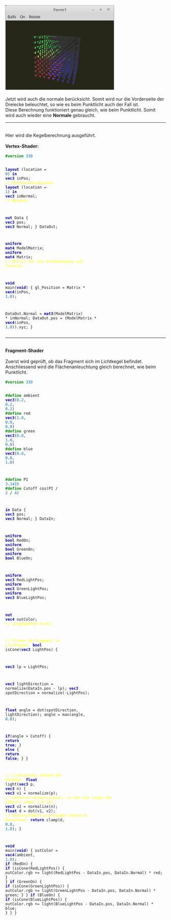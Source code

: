 <html>
<img src="image.png" alt="Selfhtml"><br><br>
Jetzt wird auch die normale berücksicht. Somit wird nur die Vorderseite der Dreiecke beleuchtet, so wie es beim Punktlicht auch der Fall ist.<br>
Diese Berechnung funktioniert genau gleich, wie beim Punktlicht. Somit wird auch wieder eine <b>Normale</b> gebraucht.<br>
<hr><br>
Hier wird die Kegelberechnung ausgeführt.<br>
<br>
<b>Vertex-Shader:</b><br>
<pre><code><b><font color="#008800">#version</font></b> <font color="#0077BB">330</font>

<b><font color="0000BB">layout</font></b> (location = <font color="#0077BB">0</font>) <b><font color="0000BB">in</font></b> <b><font color="0000BB">vec3</font></b> inPos;    <i><font color="#FFFF00">// Vertex-Koordinaten</font></i>
<b><font color="0000BB">layout</font></b> (location = <font color="#0077BB">1</font>) <b><font color="0000BB">in</font></b> <b><font color="0000BB">vec3</font></b> inNormal; <i><font color="#FFFF00">// Normale</font></i>

<b><font color="0000BB">out</font></b> Data {
  <b><font color="0000BB">vec3</font></b> pos;
  <b><font color="0000BB">vec3</font></b> Normal;
} DataOut;

<b><font color="0000BB">uniform</font></b> <b><font color="0000BB">mat4</font></b> ModelMatrix;
<b><font color="0000BB">uniform</font></b> <b><font color="0000BB">mat4</font></b> Matrix;                    <i><font color="#FFFF00">// Matrix für die Drehbewegung und Frustum.</font></i>

<b><font color="0000BB">void</font></b> main(<b><font color="0000BB">void</font></b>) {
  gl_Position    = Matrix * <b><font color="0000BB">vec4</font></b>(inPos, <font color="#0077BB">1</font>.<font color="#0077BB">0</font>);

  DataOut.Normal = <b><font color="0000BB">mat3</font></b>(ModelMatrix) * inNormal;
  DataOut.pos    = (ModelMatrix * <b><font color="0000BB">vec4</font></b>(inPos, <font color="#0077BB">1</font>.<font color="#0077BB">0</font>)).xyz;
}
</pre></code>
<hr><br>
<b>Fragment-Shader</b><br>
<br>
Zuerst wird geprüft, ob das Fragment sich im Lichtkegel befindet.<br>
Anschliessend wird die Flächenanleuchtung gleich berechnet, wie beim Punktlicht.<br>
<pre><code><b><font color="#008800">#version</font></b> <font color="#0077BB">330</font>

<b><font color="#008800">#define</font></b> ambient <b><font color="0000BB">vec3</font></b>(<font color="#0077BB">0</font>.<font color="#0077BB">2</font>, <font color="#0077BB">0</font>.<font color="#0077BB">2</font>, <font color="#0077BB">0</font>.<font color="#0077BB">2</font>)
<b><font color="#008800">#define</font></b> red     <b><font color="0000BB">vec3</font></b>(<font color="#0077BB">1</font>.<font color="#0077BB">0</font>, <font color="#0077BB">0</font>.<font color="#0077BB">0</font>, <font color="#0077BB">0</font>.<font color="#0077BB">0</font>)
<b><font color="#008800">#define</font></b> green   <b><font color="0000BB">vec3</font></b>(<font color="#0077BB">0</font>.<font color="#0077BB">0</font>, <font color="#0077BB">1</font>.<font color="#0077BB">0</font>, <font color="#0077BB">0</font>.<font color="#0077BB">0</font>)
<b><font color="#008800">#define</font></b> blue    <b><font color="0000BB">vec3</font></b>(<font color="#0077BB">0</font>.<font color="#0077BB">0</font>, <font color="#0077BB">0</font>.<font color="#0077BB">0</font>, <font color="#0077BB">1</font>.<font color="#0077BB">0</font>)

<b><font color="#008800">#define</font></b> PI      <font color="#0077BB">3</font>.<font color="#0077BB">1415</font>
<b><font color="#008800">#define</font></b> Cutoff  cos(PI / <font color="#0077BB">2</font> / <font color="#0077BB">4</font>)

<b><font color="0000BB">in</font></b> Data {
  <b><font color="0000BB">vec3</font></b> pos;
  <b><font color="0000BB">vec3</font></b> Normal;
} DataIn;

<b><font color="0000BB">uniform</font></b> <b><font color="0000BB">bool</font></b> RedOn;
<b><font color="0000BB">uniform</font></b> <b><font color="0000BB">bool</font></b> GreenOn;
<b><font color="0000BB">uniform</font></b> <b><font color="0000BB">bool</font></b> BlueOn;

<b><font color="0000BB">uniform</font></b> <b><font color="0000BB">vec3</font></b> RedLightPos;
<b><font color="0000BB">uniform</font></b> <b><font color="0000BB">vec3</font></b> GreenLightPos;
<b><font color="0000BB">uniform</font></b> <b><font color="0000BB">vec3</font></b> BlueLightPos;

<b><font color="0000BB">out</font></b> <b><font color="0000BB">vec4</font></b> outColor;  <i><font color="#FFFF00">// ausgegebene Farbe</font></i>

<i><font color="#FFFF00">// Prüfen ob Fragment in Lichtkegel.</font></i>
<b><font color="0000BB">bool</font></b> isCone(<b><font color="0000BB">vec3</font></b> LightPos) {

  <b><font color="0000BB">vec3</font></b> lp = LightPos;

  <b><font color="0000BB">vec3</font></b> lightDirection = normalize(DataIn.pos - lp);
  <b><font color="0000BB">vec3</font></b> spotDirection  = normalize(-LightPos);

  <b><font color="0000BB">float</font></b> angle = dot(spotDirection, lightDirection);
  angle = max(angle, <font color="#0077BB">0</font>.<font color="#0077BB">0</font>);

  <b><font color="0000BB">if</font></b>(angle > Cutoff) {
    <b><font color="0000BB">return</font></b> <b><font color="0000BB">true</font></b>;
  } <b><font color="0000BB">else</font></b> {
    <b><font color="0000BB">return</font></b> <b><font color="0000BB">false</font></b>;
  }
}

<i><font color="#FFFF00">// Lichtstärke anhand der Normale.</font></i>
<b><font color="0000BB">float</font></b> light(<b><font color="0000BB">vec3</font></b> p, <b><font color="0000BB">vec3</font></b> n) {
  <b><font color="0000BB">vec3</font></b> v1 = normalize(p);     <i><font color="#FFFF00">// Vektoren normalisieren, so das die Länge des Vektors immer 1.0 ist.</font></i>
  <b><font color="0000BB">vec3</font></b> v2 = normalize(n);
  <b><font color="0000BB">float</font></b> d = dot(v1, v2);      <i><font color="#FFFF00">// Skalarprodukt aus beiden Vektoren berechnen.</font></i>
  <b><font color="0000BB">return</font></b> clamp(d, <font color="#0077BB">0</font>.<font color="#0077BB">0</font>, <font color="#0077BB">1</font>.<font color="#0077BB">0</font>);
}

<b><font color="0000BB">void</font></b> main(<b><font color="0000BB">void</font></b>) {
  outColor = <b><font color="0000BB">vec4</font></b>(ambient, <font color="#0077BB">1</font>.<font color="#0077BB">0</font>);
  <b><font color="0000BB">if</font></b> (RedOn) {
    <b><font color="0000BB">if</font></b> (isCone(RedLightPos)) {
      outColor.rgb += light(RedLightPos - DataIn.pos, DataIn.Normal) * red;
    }
  }
  <b><font color="0000BB">if</font></b> (GreenOn) {
    <b><font color="0000BB">if</font></b> (isCone(GreenLightPos)) {
      outColor.rgb += light(GreenLightPos - DataIn.pos, DataIn.Normal) * green;
    }
  }
  <b><font color="0000BB">if</font></b> (BlueOn) {
    <b><font color="0000BB">if</font></b> (isCone(BlueLightPos)) {
      outColor.rgb += light(BlueLightPos - DataIn.pos, DataIn.Normal) * blue;
    }
  }
}

</pre></code>

</html>
